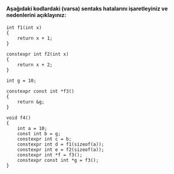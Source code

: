 #### Aşağıdaki kodlardaki (varsa) sentaks hatalarını işaretleyiniz ve nedenlerini açıklayınız:

```
int f1(int x)
{
	return x + 1;
}

constexpr int f2(int x)
{
	return x + 2;
}

int g = 10;

constexpr const int *f3()
{
	return &g;
}

void f4()
{
	int a = 10;
	const int b = g;
	constexpr int c = b;
	constexpr int d = f1(sizeof(a));
	constexpr int e = f2(sizeof(a));
	constexpr int *f = f3();
	constexpr const int *g = f3();
}
```
